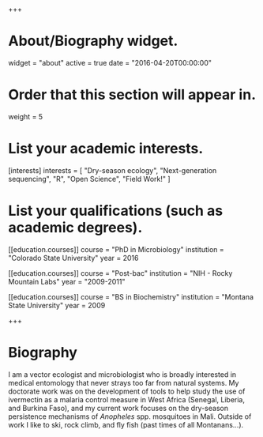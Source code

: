 +++
# About/Biography widget.
widget = "about"
active = true
date = "2016-04-20T00:00:00"

# Order that this section will appear in.
weight = 5

# List your academic interests.
[interests]
  interests = [
    "Dry-season ecology",
    "Next-generation sequencing",
    "R",
    "Open Science",
    "Field Work!"
  ]

# List your qualifications (such as academic degrees).
[[education.courses]]
  course = "PhD in Microbiology"
  institution = "Colorado State University"
  year = 2016

[[education.courses]]
  course = "Post-bac"
  institution = "NIH - Rocky Mountain Labs"
  year = "2009-2011"

[[education.courses]]
  course = "BS in Biochemistry"
  institution = "Montana State University"
  year = 2009


 
+++

# Biography
I am a vector ecologist and microbiologist who is broadly interested in medical entomology that never strays too far from natural systems. My doctorate work was on the development of tools to help study the use of ivermectin as a malaria control measure in West Africa (Senegal, Liberia, and Burkina Faso), and my current work focuses on the dry-season persistence mechanisms of *Anopheles* spp. mosquitoes in Mali. Outside of work I like to ski, rock climb, and fly fish (past times of all Montanans...).
